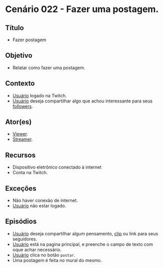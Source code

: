 # Cenário 022 - Fazer uma postagem.

## Título 
* Fazer postagem

## Objetivo
* Relatar como fazer uma postagem.

## Contexto
* [Usuário](User) logado na Twitch.
* [Usuário](User) deseja compartilhar algo que achou interessante para seus [followers](Follower).

## Ator(es)
* [Viewer](Viewer).
* [Streamer](Léxico-Streamer).

## Recursos
* Dispositivo eletrônico conectado à internet
* Conta na Twitch.

## Exceções
* Não haver conexão de internet.
* [Usuário](User) não estar logado.

## Episódios
* [Usuário](User)  deseja compartilhar algum pensamento, [clip](Clipes) ou link para seus seguidores.
* [Usuário](User) está na pagina principal, e preenche o campo de texto com oque achar necessário.
* [Usuário](User) clica no botão ```postar```.
* Uma postagem é feita no mural do mesmo.


